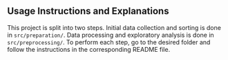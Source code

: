 ## Usage Instructions and Explanations

This project is split into two steps. Initial data collection and sorting is done in `src/preparation/`. Data processing and exploratory analysis is done in `src/preprocessing/`. To perform each step, go to the desired folder and follow the instructions in the corresponding README file.
